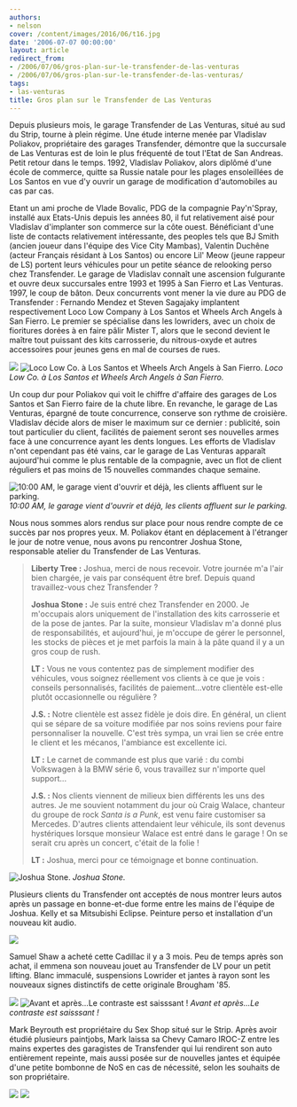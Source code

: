 ```yaml
---
authors:
- nelson
cover: /content/images/2016/06/t16.jpg
date: '2006-07-07 00:00:00'
layout: article
redirect_from:
- /2006/07/06/gros-plan-sur-le-transfender-de-las-venturas
- /2006/07/06/gros-plan-sur-le-transfender-de-las-venturas/
tags:
- las-venturas
title: Gros plan sur le Transfender de Las Venturas
---
```



Depuis plusieurs mois, le garage Transfender de Las Venturas, situé au sud du Strip, tourne à plein régime. Une étude interne menée par Vladislav Poliakov, propriétaire des garages Transfender, démontre que la succursale de Las Venturas est de loin le plus fréquenté de tout l'Etat de San Andreas. Petit retour dans le temps. 1992, Vladislav Poliakov, alors diplômé d'une école de commerce, quitte sa Russie natale pour les plages ensoleillées de Los Santos en vue d'y ouvrir un garage de modification d'automobiles au cas par cas.

Etant un ami proche de Vlade Bovalic, PDG de la compagnie Pay'n'Spray, installé aux Etats-Unis depuis les années 80, il fut relativement aisé pour Vladislav d'implanter son commerce sur la côte ouest. Bénéficiant d'une liste de contacts relativement intéressante, des peoples tels que BJ Smith (ancien joueur dans l'équipe des Vice City Mambas), Valentin Duchêne (acteur Français résidant à Los Santos) ou encore Lil' Meow (jeune rappeur de LS) portent leurs véhicules pour un petite séance de relooking perso chez Transfender. Le garage de Vladislav connaît une ascension fulgurante et ouvre deux succursales entre 1993 et 1995 à San Fierro et Las Venturas. 1997, le coup de bâton. Deux concurrents vont mener la vie dure au PDG de Transfender : Fernando Mendez et Steven Sagajaky implantent respectivement Loco Low Company à Los Santos et Wheels Arch Angels à San Fierro. Le premier se spécialise dans les lowriders, avec un choix de fioritures dorées à en faire pâlir Mister T, alors que le second devient le maître tout puissant des kits carrosserie, du nitrous-oxyde et autres accessoires pour jeunes gens en mal de courses de rues.

![](/content/images/2005/01/t5.jpg)
![Loco Low Co. à Los Santos et Wheels Arch Angels à San Fierro.](/content/images/2005/01/t2.jpg)
_Loco Low Co. à Los Santos et Wheels Arch Angels à San Fierro._

Un coup dur pour Poliakov qui voit le chiffre d'affaire des garages de Los Santos et San Fierro faire de la chute libre. En revanche, le garage de Las Venturas, épargné de toute concurrence, conserve son rythme de croisière. Vladislav décide alors de miser le maximum sur ce dernier : publicité, soin tout particulier du client, facilités de paiement seront ses nouvelles armes face à une concurrence ayant les dents longues. Les efforts de Vladislav n'ont cependant pas été vains, car le garage de Las Venturas apparaît aujourd'hui comme le plus rentable de la compagnie, avec un flot de client réguliers et pas moins de 15 nouvelles commandes chaque semaine.

![10:00 AM, le garage vient d'ouvrir et déjà, les clients affluent sur le parking.](/content/images/2005/01/t9.jpg)
_10:00 AM, le garage vient d'ouvrir et déjà, les clients affluent sur le parking._

Nous nous sommes alors rendus sur place pour nous rendre compte de ce succès par nos propres yeux. M. Poliakov étant en déplacement à l'étranger le jour de notre venue, nous avons pu rencontrer Joshua Stone, responsable atelier du Transfender de Las Venturas.

> **Liberty Tree :** Joshua, merci de nous recevoir. Votre journée m'a l'air bien chargée, je vais par conséquent être bref. Depuis quand travaillez-vous chez Transfender ?
> 
> **Joshua Stone :** Je suis entré chez Transfender en 2000. Je m'occupais alors uniquement de l'installation des kits carrosserie et de la pose de jantes. Par la suite, monsieur Vladislav m'a donné plus de responsabilités, et aujourd'hui, je m'occupe de gérer le personnel, les stocks de pièces et je met parfois la main à la pâte quand il y a un gros coup de rush.
> 
> **LT :** Vous ne vous contentez pas de simplement modifier des véhicules, vous soignez réellement vos clients à ce que je vois : conseils personnalisés, facilités de paiement...votre clientèle est-elle plutôt occasionnelle ou régulière ?
> 
> **J.S. :** Notre clientèle est assez fidèle je dois dire. En général, un client qui se sépare de sa voiture modifiée par nos soins reviens pour faire personnaliser la nouvelle. C'est très sympa, un vrai lien se crée entre le client et les mécanos, l'ambiance est excellente ici.
> 
> **LT :** Le carnet de commande est plus que varié : du combi Volkswagen à la BMW série 6, vous travaillez sur n'importe quel support...
> 
> **J.S. :** Nos clients viennent de milieux bien différents les uns des autres. Je me souvient notamment du jour où Craig Walace, chanteur du groupe de rock _Santa is a Punk_, est venu faire customiser sa Mercedes. D'autres clients attendaient leur véhicule, ils sont devenus hystériques lorsque monsieur Walace est entré dans le garage ! On se serait cru après un concert, c'était de la folie !
> 
> **LT :** Joshua, merci pour ce témoignage et bonne continuation.

![Joshua Stone.](/content/images/2005/01/t17.jpg)
_Joshua Stone._

Plusieurs clients du Transfender ont acceptés de nous montrer leurs autos après un passage en bonne-et-due forme entre les mains de l'équipe de Joshua. Kelly et sa Mitsubishi Eclipse. Peinture perso et installation d'un nouveau kit audio.

![](/content/images/2005/01/t3.jpg)

Samuel Shaw a acheté cette Cadillac il y a 3 mois. Peu de temps après son achat, il emmena son nouveau jouet au Transfender de LV pour un petit lifting. Blanc immaculé, suspensions Lowrider et jantes à rayon sont les nouveaux signes distinctifs de cette originale Brougham '85.

![](/content/images/2005/01/t6.jpg)
![Avant et après...Le contraste est saisssant !](/content/images/2005/01/t8.jpg)
_Avant et après...Le contraste est saisssant !_

Mark Beyrouth est propriétaire du Sex Shop situé sur le Strip. Après avoir étudié plusieurs paintjobs, Mark laissa sa Chevy Camaro IROC-Z entre les mains expertes des garagistes de Transfender qui lui rendirent son auto entièrement repeinte, mais aussi posée sur de nouvelles jantes et équipée d'une petite bombonne de NoS en cas de nécessité, selon les souhaits de son propriétaire.

![](/content/images/2005/01/t11.jpg)
![](/content/images/2005/01/t14.jpg)